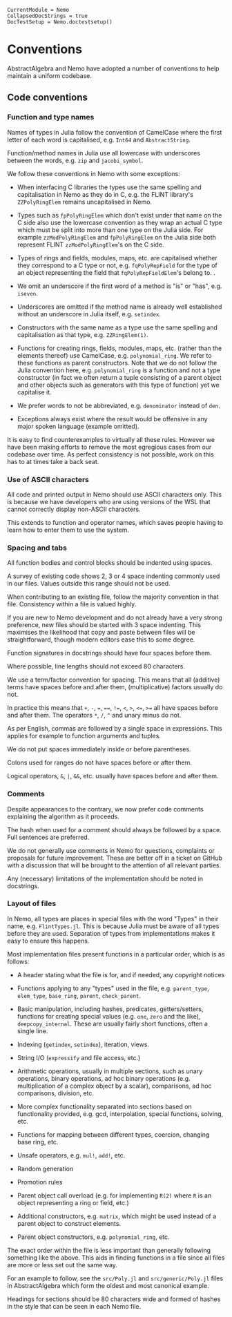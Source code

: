 ```@meta
CurrentModule = Nemo
CollapsedDocStrings = true
DocTestSetup = Nemo.doctestsetup()
```

# Conventions

AbstractAlgebra and Nemo have adopted a number of conventions to help maintain
a uniform codebase.

## Code conventions

### Function and type names

Names of types in Julia follow the convention of CamelCase where the first
letter of each word is capitalised, e.g. `Int64` and `AbstractString`.

Function/method names in Julia use all lowercase with underscores between
the words, e.g. `zip` and `jacobi_symbol`.

We follow these conventions in Nemo with some exceptions:

* When interfacing C libraries the types use the same spelling and
  capitalisation in Nemo as they do in C, e.g. the FLINT library's `ZZPolyRingElem`
  remains uncapitalised in Nemo.

* Types such as `fpPolyRingElem` which don't exist under that name on the C side
  also use the lowercase convention as they wrap an actual C type which must be
  split into more than one type on the Julia side. For example `zzModPolyRingElem` and
  `fpPolyRingElem` on the Julia side both represent FLINT `zzModPolyRingElem`'s on the C side.

* Types of rings and fields, modules, maps, etc. are capitalised whether they
  correspond to a C type or not, e.g. `fqPolyRepField` for the type of an
  object representing the field that `fqPolyRepFieldElem`'s belong to.
.
* We omit an underscore if the first word of a method is "is" or "has", e.g.
  `iseven`.

* Underscores are omitted if the method name is already well established
  without an underscore in Julia itself, e.g. `setindex`.

* Constructors with the same name as a type use the same spelling and
  capitalisation as that type, e.g. `ZZRingElem(1)`.

* Functions for creating rings, fields, modules, maps, etc. (rather than the
  elements thereof) use CamelCase, e.g. `polynomial_ring`. We refer to these 
  functions as parent constructors. Note that we do not follow the Julia
  convention here, e.g. `polynomial_ring` is a function and not a type constructor
  (in fact we often return a tuple consisting of a parent object and other
  objects such as generators with this type of function) yet we capitalise it.

* We prefer words to not be abbreviated, e.g. `denominator` instead of `den`.

* Exceptions always exist where the result would be offensive in any major
  spoken language (example omitted).

It is easy to find counterexamples to virtually all these rules. However we
have been making efforts to remove the most egregious cases from our codebase
over time. As perfect consistency is not possible, work on this has to at
times take a back seat.

### Use of ASCII characters

All code and printed output in Nemo should use ASCII characters only. This is
because we have developers who are using versions of the WSL that cannot
correctly display non-ASCII characters.

This extends to function and operator names, which saves people having to
learn how to enter them to use the system.

### Spacing and tabs

All function bodies and control blocks should be indented using spaces.

A survey of existing code shows 2, 3 or 4 space indenting commonly used in our
files. Values outside this range should not be used.

When contributing to an existing file, follow the majority convention in that
file. Consistency within a file is valued highly.

If you are new to Nemo development and do not already have a very strong
preference, new files should be started with 3 space indenting. This maximises
the likelihood that copy and paste between files will be straightforward, though
modern editors ease this to some degree.

Function signatures in docstrings should have four spaces before them.

Where possible, line lengths should not exceed 80 characters.

We use a term/factor convention for spacing. This means that all (additive)
terms have spaces before and after them, (multiplicative) factors usually do
not.

In practice this means that `+`, `-`, `=`, `==`, `!=`, `<`, `>`, `<=`, `>=` all
have spaces before and after them. The operators `*`, `/`, `^` and unary minus
do not.

As per English, commas are followed by a single space in expressions. This
applies for example to function arguments and tuples.

We do not put spaces immediately inside or before parentheses.

Colons used for ranges do not have spaces before or after them.

Logical operators, `&`, `|`, `&&`, etc. usually have spaces before and after
them.

### Comments

Despite appearances to the contrary, we now prefer code comments explaining the
algorithm as it proceeds.

The hash when used for a comment should always be followed by a space. Full
sentences are preferred.

We do not generally use comments in Nemo for questions, complaints or
proposals for future improvement. These are better off in a ticket on GitHub
with a discussion that will be brought to the attention of all relevant
parties.

Any (necessary) limitations of the implementation should be noted in
docstrings.

### Layout of files

In Nemo, all types are places in special files with the word "Types" in their
name, e.g. `FlintTypes.jl`. This is because Julia must be aware of all types
before they are used. Separation of types from implementations makes it easy
to ensure this happens.

Most implementation files present functions in a particular order, which is as
follows:

* A header stating what the file is for, and if needed, any copyright notices

* Functions applying to any "types" used in the file, e.g. `parent_type`,
  `elem_type`, `base_ring`, `parent`, `check_parent`.

* Basic manipulation, including hashes, predicates, getters/setters, functions
  for creating special values (e.g. `one`, `zero` and the like),
  `deepcopy_internal`. These are usually fairly short functions, often a single
  line.

* Indexing (`getindex`, `setindex`), iteration, views.

* String I/O (`expressify` and file access, etc.)

* Arithmetic operations, usually in multiple sections, such as unary
  operations, binary operations, ad hoc binary operations (e.g. multiplication
  of a complex object by a scalar), comparisons, ad hoc comparisons, division,
  etc.

* More complex functionality separated into sections based on functionality
  provided, e.g. gcd, interpolation, special functions, solving, etc.

* Functions for mapping between different types, coercion, changing base ring,
  etc.

* Unsafe operators, e.g. `mul!`, `add!`, etc.

* Random generation

* Promotion rules

* Parent object call overload (e.g. for implementing `R(2)` where `R` is an
  object representing a ring or field, etc.)

* Additional constructors, e.g. `matrix`, which might be used instead of a
  parent object to construct elements.

* Parent object constructors, e.g. `polynomial_ring`, etc.

The exact order within the file is less important than generally following
something like the above. This aids in finding functions in a file since all
files are more or less set out the same way.

For an example to follow, see the `src/Poly.jl` and `src/generic/Poly.jl` files
in AbstractAlgebra which form the oldest and most canonical example.

Headings for sections should be 80 characters wide and formed of hashes in the
style that can be seen in each Nemo file.

